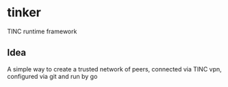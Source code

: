 # tinker
TINC runtime framework

## Idea
A simple way to create a trusted network of peers, connected via TINC
vpn, configured via git and run by go

